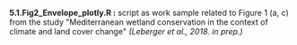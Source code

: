 **5.1.Fig2_Envelope_plotly.R :** script as work sample related to Figure 1 (a, c) from the study	"Mediterranean wetland conservation in the context of climate and land cover change" *(Leberger et al., 2018. in prep.)*

